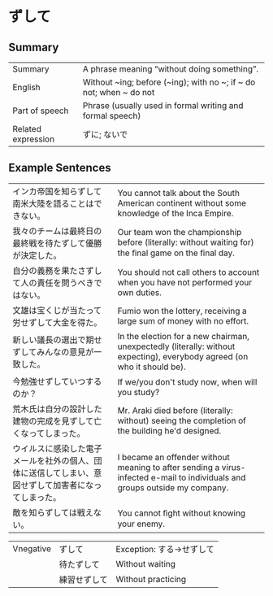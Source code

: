 # ずして

## Summary

<table><tr>   <td>Summary</td>   <td>A phrase meaning “without doing something”.</td></tr><tr>   <td>English</td>   <td>Without ~ing; before (~ing); with no ~; if ~ do not; when ~ do not</td></tr><tr>   <td>Part of speech</td>   <td>Phrase (usually used in formal writing and formal speech)</td></tr><tr>   <td>Related expression</td>   <td>ずに; ないで</td></tr></table>

## Example Sentences

<table><tr>   <td>インカ帝国を知らずして南米大陸を語ることはできない。</td>   <td>You cannot talk about the South American continent without some knowledge of the Inca Empire.</td></tr><tr>   <td>我々のチームは最終日の最終戦を待たずして優勝が決定した。</td>   <td>Our team won the championship before (literally: without waiting for) the ﬁnal game on the ﬁnal day.</td></tr><tr>   <td>自分の義務を果たさずして人の責任を問うべきではない。</td>   <td>You should not call others to account when you have not performed your own duties.</td></tr><tr>   <td>文雄は宝くじが当たって労せずして大金を得た。</td>   <td>Fumio won the lottery, receiving a large sum of money with no effort.</td></tr><tr>   <td>新しい議長の選出で期せずしてみんなの意見が一致した。</td>   <td>In the election for a new chairman, unexpectedly (literally: without expecting), everybody agreed (on who it should be).</td></tr><tr>   <td>今勉強せずしていつするのか？</td>   <td>If we/you don't study now, when will you study?</td></tr><tr>   <td>荒木氏は自分の設計した建物の完成を見ずして亡くなってしまった。</td>   <td>Mr. Araki died before (literally: without) seeing the completion of the building he'd designed.</td></tr><tr>   <td>ウイルスに感染した電子メールを社外の個人、団体に送信してしまい、意図せずして加害者になってしまった。</td>   <td>I became an offender without meaning to after sending a virus-infected e-mail to individuals and groups outside my company.</td></tr><tr>   <td>敵を知らずしては戦えない。</td>   <td>You cannot ﬁght without knowing your enemy.</td></tr></table>

<table class="table"><tbody><tr class="tr head"><td class="td"><span class="bold">Vnegative</span></td><td class="td"><span class="concept">ずして</span></td><td class="td"><span>Exception: する→せずして</span></td></tr><tr class="tr"><td class="td"></td><td class="td"><span>待た</span><span class="concept">ずして</span></td><td class="td"><span>Without waiting</span></td></tr><tr class="tr"><td class="td"></td><td class="td"><span>練習せ</span><span class="concept">ずして</span></td><td class="td"><span>Without practicing</span></td></tr></tbody></table>

